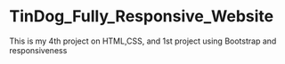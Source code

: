 # TinDog_Fully_Responsive_Website
This is my 4th project on HTML,CSS, and 1st project using Bootstrap and responsiveness
